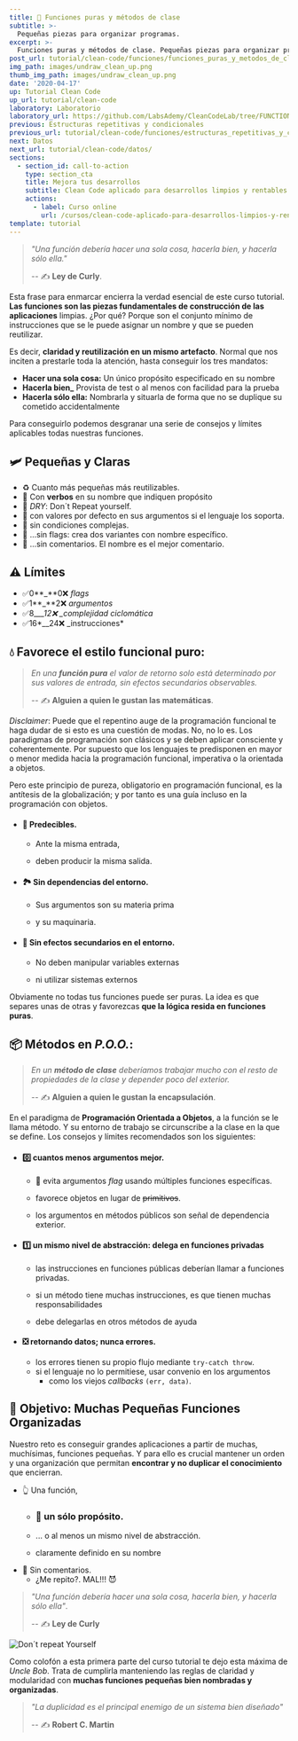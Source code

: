 ```yaml
---
title: 🧩 Funciones puras y métodos de clase
subtitle: >-
  Pequeñas piezas para organizar programas.
excerpt: >-
  Funciones puras y métodos de clase. Pequeñas piezas para organizar programas.
post_url: tutorial/clean-code/funciones/funciones_puras_y_metodos_de_clase
img_path: images/undraw_clean_up.png
thumb_img_path: images/undraw_clean_up.png
date: '2020-04-17'
up: Tutorial Clean Code
up_url: tutorial/clean-code
laboratory: Laboratorio
laboratory_url: https://github.com/LabsAdemy/CleanCodeLab/tree/FUNCTION/src/examples/3-functions
previous: Estructuras repetitivas y condicionales
previous_url: tutorial/clean-code/funciones/estructuras_repetitivas_y_condicionales
next: Datos
next_url: tutorial/clean-code/datos/
sections:
  - section_id: call-to-action
    type: section_cta
    title: Mejora tus desarrollos
    subtitle: Clean Code aplicado para desarrollos limpios y rentables.
    actions:
      - label: Curso online
        url: /cursos/clean-code-aplicado-para-desarrollos-limpios-y-rentables/
template: tutorial
---
```


> _"Una función debería hacer una sola cosa, hacerla bien, y hacerla sólo ella."_
>
> -- ✍️ **Ley de Curly**.

Esta frase para enmarcar encierra la verdad esencial de este curso tutorial. **Las funciones son las piezas fundamentales de construcción de las aplicaciones** limpias. ¿Por qué? Porque son el conjunto mínimo de instrucciones que se le puede asignar un nombre y que se pueden reutilizar.

Es decir, **claridad y reutilización en un mismo artefacto**. Normal que nos inciten a prestarle toda la atención, hasta conseguir los tres mandatos:

- **Hacer una sola cosa:** Un único propósito especificado en su nombre
- **Hacerla bien\_** Provista de test o al menos con facilidad para la prueba
- **Hacerla sólo ella:** Nombrarla y situarla de forma que no se duplique su cometido accidentalmente

Para conseguirlo podemos desgranar una serie de consejos y límites aplicables todas nuestras funciones.

## 🛩️ Pequeñas y Claras

- ♻️ Cuanto más pequeñas más reutilizables.
- 💪 Con **verbos** en su nombre que indiquen propósito
- 🐫 _DRY_: Don´t Repeat yourself.
- 🥚 con valores por defecto en sus argumentos si el lenguaje los soporta.
- 🧐 sin condiciones complejas.
- 🚩 ...sin flags: crea dos variantes con nombre específico.
- 💬 ...sin comentarios. El nombre es el mejor comentario.

## ⚠️ Límites

- ✅0**\_**0❌ _flags_
- ✅1**\_**2❌ _argumentos_
- ✅8\__\_\_12❌ \_complejidad ciclomática_
- ✅16*\_\_24❌ \_instrucciones*

## 💧 Favorece el estilo funcional puro:

> _En una **función pura** el valor de retorno solo está determinado por sus valores de entrada, sin efectos secundarios observables._
>
> -- ✍️ **Alguien a quien le gustan las matemáticas**.

_Disclaimer_: Puede que el repentino auge de la programación funcional te haga dudar de si esto es una cuestión de modas. No, no lo es. Los paradigmas de programación son clásicos y se deben aplicar consciente y coherentemente. Por supuesto que los lenguajes te predisponen en mayor o menor medida hacia la programación funcional, imperativa o la orientada a objetos.

Pero este principio de pureza, obligatorio en programación funcional, es la antítesis de la globalización; y por tanto es una guía incluso en la programación con objetos.

- #### 🌙 Predecibles.

  - Ante la misma entrada,

  - deben producir la misma salida.

- #### 🏞 Sin dependencias del entorno.

  - Sus argumentos son su materia prima

  - y su maquinaria.

- #### 🚯 Sin efectos secundarios en el entorno.

  - No deben manipular variables externas

  - ni utilizar sistemas externos

Obviamente no todas tus funciones puede ser puras. La idea es que separes unas de otras y favorezcas **que la lógica resida en funciones puras**.

## 📦 Métodos en _P.O.O._:

> _En un **método de clase** deberíamos trabajar mucho con el resto de propiedades de la clase y depender poco del exterior._
>
> -- ✍️ **Alguien a quien le gustan la encapsulación**.

En el paradigma de **Programación Orientada a Objetos**, a la función se le llama método. Y su entorno de trabajo se circunscribe a la clase en la que se define. Los consejos y límites recomendados son los siguientes:

- #### 0️⃣ cuantos menos argumentos mejor.

  - 🎏 evita argumentos _flag_ usando múltiples funciones específicas.

  - favorece objetos en lugar de ~~primitivos~~.

  - los argumentos en métodos públicos son señal de dependencia exterior.

- #### 1️⃣ un mismo nivel de abstracción: delega en funciones privadas

  - las instrucciones en funciones públicas deberían llamar a funciones privadas.

  - si un método tiene muchas instrucciones, es que tienen muchas responsabilidades

  - debe delegarlas en otros métodos de ayuda

- #### ❎ retornando datos; nunca errores.

  - los errores tienen su propio flujo mediante `try-catch throw`.
  - si el lenguaje no lo permitiese, usar convenio en los argumentos
    - como los viejos _callbacks_ `(err, data)`.

## 🎯 Objetivo: Muchas Pequeñas Funciones Organizadas

Nuestro reto es conseguir grandes aplicaciones a partir de muchas, muchísimas, funciones pequeñas. Y para ello es crucial mantener un orden y una organización que permitan **encontrar y no duplicar el conocimiento** que encierran.

- 👆 Una función,

  - ### 🦄 un sólo propósito.

  - ... o al menos un mismo nivel de abstracción.

  - claramente definido en su nombre

* 💬 Sin comentarios.
  - ¿Me repito?. MAL!!! 😈

> _"Una función debería hacer una sola cosa, hacerla bien, y hacerla sólo ella"_.
>
> -- ✍️ **Ley de Curly**

![Don´t repeat Yourself](/images/dry.jpg)

Como colofón a esta primera parte del curso tutorial te dejo esta máxima de _Uncle Bob_. Trata de cumplirla manteniendo las reglas de claridad y modularidad con **muchas funciones pequeñas bien nombradas y organizadas**.

> _"La duplicidad es el principal enemigo de un sistema bien diseñado"_
>
> -- ✍️ **Robert C. Martin**
